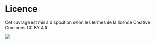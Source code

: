 # Licence

Cet ouvrage est mis à disposition selon les termes de la licence Creative Commons CC BY 4.0

[![](https://licensebuttons.net/l/by/4.0/88x31.png)](https://creativecommons.org/licenses/by/4.0/deed.fr)
